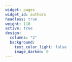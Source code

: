 ```yaml
---
widget: pages
widget_id: authors
headless: true
weight: 110
active: true
design:
  columns: "2"
  background:
    text_color_light: false
    image_darken: 0
---
```

